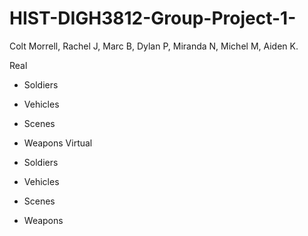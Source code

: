# HIST-DIGH3812-Group-Project-1-
Colt Morrell, Rachel J, Marc B, Dylan P, Miranda N, Michel M, Aiden K. 

Real
- Soldiers

- Vehicles

- Scenes

- Weapons
Virtual
- Soldiers

- Vehicles

- Scenes

- Weapons
